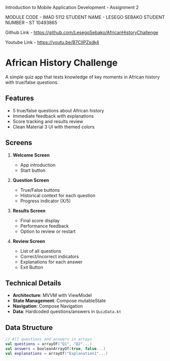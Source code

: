 Introduction to Mobile Application Development - Assignment 2

MODULE CODE - IMAD 5112 STUDENT NAME - LESEGO SEBAKO STUDENT NUMBER - ST 10493865

Github Link - https://github.com/LesegoSebako/AfricanHistoryChallenge

Youtube Link - https://youtu.be/B7CllPZsdk4

# African History Challenge

A simple quiz app that tests knowledge of key moments in African history with true/false questions.

## Features

- 5 true/false questions about African history
- Immediate feedback with explanations
- Score tracking and results review
- Clean Material 3 UI with themed colors

## Screens

1. **Welcome Screen**  
   - App introduction  
   - Start button

2. **Question Screen**  
   - True/False buttons  
   - Historical context for each question  
   - Progress indicator (X/5)

3. **Results Screen**  
   - Final score display  
   - Performance feedback  
   - Option to review or restart

4. **Review Screen**  
   - List of all questions  
   - Correct/incorrect indicators  
   - Explanations for each answer
   - Exit Button

## Technical Details

- **Architecture**: MVVM with ViewModel
- **State Management**: Compose mutableState
- **Navigation**: Compose Navigation
- **Data**: Hardcoded questions/answers in `QuizData.kt`

## Data Structure

```kotlin
// All questions and answers in arrays
val questions = arrayOf("Q1", "Q2"...)
val answers = booleanArrayOf(true, false...)
val explanations = arrayOf("Explanation1"...)

